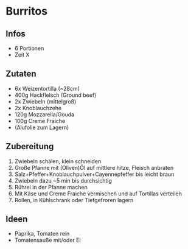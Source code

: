 # Burritos

## Infos
- 6 Portionen
- Zeit X
  
## Zutaten
- 6x Weizentortilla (~28cm)
- 400g Hackfleisch (Ground beef)
- 2x Zwiebeln (mittelgroß)
- 2x Knoblauchzehe
- 120g Mozzarella/Gouda
- 100g Creme Fraiche
- (Alufolie zum Lagern)

## Zubereitung
1. Zwiebeln schälen, klein schneiden
2. Große Pfanne mit (Oliven)Öl auf mittlere hitze, Fleisch anbraten
3. Salz+Pfeffer+Knoblauchpulver+Cayennepfeffer bis leicht braun
4. Zwiebeln dazu ~5 min bis durchsichtig
5. Rührei in der Pfanne machen
6. Mit Käse und Creme Fraiche vermischen und auf Tortillas verteilen
7. Rollen, in Kühlschrank oder Tiefgefroren lagern

## Ideen
- Paprika, Tomaten rein
- Tomatensauße mit/oder Ei
